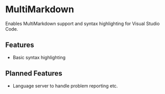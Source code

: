 # MultiMarkdown

Enables MultiMarkdown support and syntax highlighting for Visual Studio Code.

## Features

- Basic syntax highlighting

## Planned Features

- Language server to handle problem reporting etc.
